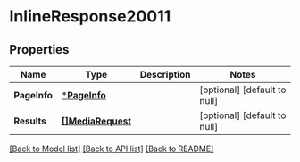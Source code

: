 # InlineResponse20011

## Properties
Name | Type | Description | Notes
------------ | ------------- | ------------- | -------------
**PageInfo** | [***PageInfo**](PageInfo.md) |  | [optional] [default to null]
**Results** | [**[]MediaRequest**](MediaRequest.md) |  | [optional] [default to null]

[[Back to Model list]](../README.md#documentation-for-models) [[Back to API list]](../README.md#documentation-for-api-endpoints) [[Back to README]](../README.md)

